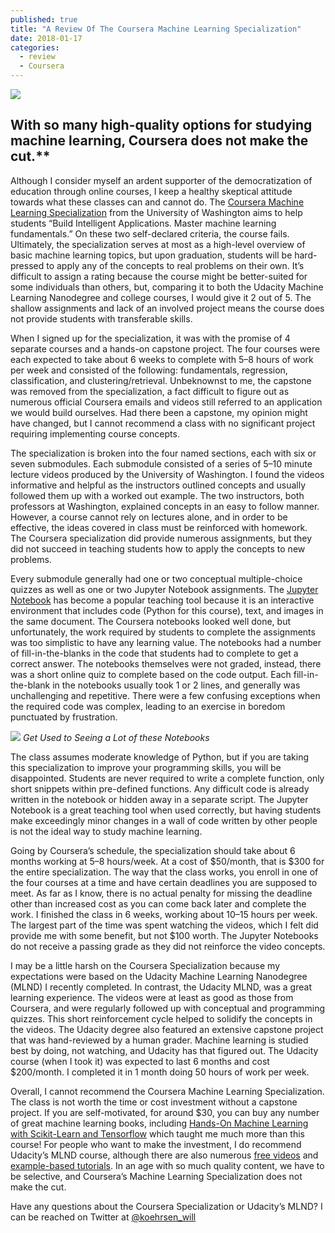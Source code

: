 ```yaml
---
published: true
title: "A Review Of The Coursera Machine Learning Specialization"
date: 2018-01-17
categories:
  - review
  - Coursera
---
```


![](https://miro.medium.com/max/2000/1*o6FwPt3RdgCjxToWzXg9_g.png?q=20)

## With so many high-quality options for studying machine learning, Coursera does not make the cut.**

Although I consider myself an ardent supporter of the democratization of education through online courses, I keep a healthy skeptical attitude towards what these classes can and cannot do. The [Coursera Machine Learning Specialization](https://www.coursera.org/specializations/machine-learning?) from the University of Washington aims to help students “Build Intelligent Applications. Master machine learning fundamentals.” On these two self-declared criteria, the course fails. Ultimately, the specialization serves at most as a high-level overview of basic machine learning topics, but upon graduation, students will be hard-pressed to apply any of the concepts to real problems on their own. It’s difficult to assign a rating because the course might be better-suited for some individuals than others, but, comparing it to both the Udacity Machine Learning Nanodegree and college courses, I would give it 2 out of 5\. The shallow assignments and lack of an involved project means the course does not provide students with transferable skills.

When I signed up for the specialization, it was with the promise of 4 separate courses and a hands-on capstone project. The four courses were each expected to take about 6 weeks to complete with 5–8 hours of work per week and consisted of the following: fundamentals, regression, classification, and clustering/retrieval. Unbeknownst to me, the capstone was removed from the specialization, a fact difficult to figure out as numerous official Coursera emails and videos still referred to an application we would build ourselves. Had there been a capstone, my opinion might have changed, but I cannot recommend a class with no significant project requiring implementing course concepts.

<!--more-->

The specialization is broken into the four named sections, each with six or seven submodules. Each submodule consisted of a series of 5–10 minute lecture videos produced by the University of Washington. I found the videos informative and helpful as the instructors outlined concepts and usually followed them up with a worked out example. The two instructors, both professors at Washington, explained concepts in an easy to follow manner. However, a course cannot rely on lectures alone, and in order to be effective, the ideas covered in class must be reinforced with homework. The Coursera specialization did provide numerous assignments, but they did not succeed in teaching students how to apply the concepts to new problems.

Every submodule generally had one or two conceptual multiple-choice quizzes as well as one or two Jupyter Notebook assignments. The [Jupyter Notebook](http://jupyter.org/?) has become a popular teaching tool because it is an interactive environment that includes code (Python for this course), text, and images in the same document. The Coursera notebooks looked well done, but unfortunately, the work required by students to complete the assignments was too simplistic to have any learning value. The notebooks had a number of fill-in-the-blanks in the code that students had to complete to get a correct answer. The notebooks themselves were not graded, instead, there was a short online quiz to complete based on the code output. Each fill-in-the-blank in the notebooks usually took 1 or 2 lines, and generally was unchallenging and repetitive. There were a few confusing exceptions when the required code was complex, leading to an exercise in boredom punctuated by frustration.

![](https://miro.medium.com/max/2000/1*trRyYwgyHO91IbyDglY0SQ.png?q=20)
*Get Used to Seeing a Lot of these Notebooks*

The class assumes moderate knowledge of Python, but if you are taking this specialization to improve your programming skills, you will be disappointed. Students are never required to write a complete function, only short snippets within pre-defined functions. Any difficult code is already written in the notebook or hidden away in a separate script. The Jupyter Notebook is a great teaching tool when used correctly, but having students make exceedingly minor changes in a wall of code written by other people is not the ideal way to study machine learning.

Going by Coursera’s schedule, the specialization should take about 6 months working at 5–8 hours/week. At a cost of $50/month, that is $300 for the entire specialization. The way that the class works, you enroll in one of the four courses at a time and have certain deadlines you are supposed to meet. As far as I know, there is no actual penalty for missing the deadline other than increased cost as you can come back later and complete the work. I finished the class in 6 weeks, working about 10–15 hours per week. The largest part of the time was spent watching the videos, which I felt did provide me with some benefit, but not $100 worth. The Jupyter Notebooks do not receive a passing grade as they did not reinforce the video concepts.

I may be a little harsh on the Coursera Specialization because my expectations were based on the Udacity Machine Learning Nanodegree (MLND) I recently completed. In contrast, the Udacity MLND, was a great learning experience. The videos were at least as good as those from Coursera, and were regularly followed up with conceptual and programming quizzes. This short reinforcement cycle helped to solidify the concepts in the videos. The Udacity degree also featured an extensive capstone project that was hand-reviewed by a human grader. Machine learning is studied best by doing, not watching, and Udacity has that figured out. The Udacity course (when I took it) was expected to last 6 months and cost $200/month. I completed it in 1 month doing 50 hours of work per week.

Overall, I cannot recommend the Coursera Machine Learning Specialization. The class is not worth the time or cost investment without a capstone project. If you are self-motivated, for around $30, you can buy any number of great machine learning books, including [Hands-On Machine Learning with Scikit-Learn and Tensorflow](https://github.com/ageron/handson-ml?) which taught me much more than this course! For people who want to make the investment, I do recommend Udacity’s MLND course, although there are also numerous [free videos](https://www.youtube.com/watch?v=OGxgnH8y2NM&) and [example-based tutorials](http://scikit-learn.org/stable/auto_examples/index.html?). In an age with so much quality content, we have to be selective, and Coursera’s Machine Learning Specialization does not make the cut.

Have any questions about the Coursera Specialization or Udacity’s MLND? I can be reached on Twitter at [@koehrsen_will](https://twitter.com/koehrsen_will?)
